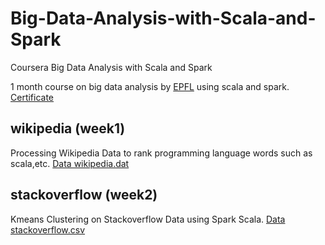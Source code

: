 # Big-Data-Analysis-with-Scala-and-Spark
Coursera Big Data Analysis with Scala and Spark

1 month course on big data analysis by [EPFL](https://www.coursera.org/learn/scala-spark-big-data) using scala and spark. [Certificate](https://coursera.org/share/fdc4e69ea71386a3741ac63d3d3930c9)

## wikipedia (week1)

Processing Wikipedia Data to rank programming language words such as scala,etc.
[Data wikipedia.dat](http://alaska.epfl.ch/~dockermoocs/bigdata/wikipedia.dat)

## stackoverflow (week2)
Kmeans Clustering on Stackoverflow Data using Spark Scala.
[Data stackoverflow.csv](http://alaska.epfl.ch/~dockermoocs/bigdata/stackoverflow.csv)

